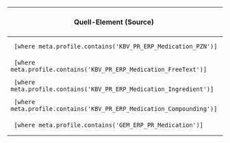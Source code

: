 | Quell-Element (Source) | Ziel-Element (Target) | Beschreibung |
|------------------------|-----------------------|--------------|
| ` [where meta.profile.contains('KBV_PR_ERP_Medication_PZN')]` | `` | Verwendet Mapping: [ERPTPrescriptionStructureMapKBVPZNMedication](./StructureMap-ERPTPrescriptionStructureMapKBVPZNMedication.html) |
| ` [where meta.profile.contains('KBV_PR_ERP_Medication_FreeText')]` | `` | Verwendet Mapping: [ERPTPrescriptionStructureMapKBVFreeTextMedication](./StructureMap-ERPTPrescriptionStructureMapKBVFreeTextMedication.html) |
| ` [where meta.profile.contains('KBV_PR_ERP_Medication_Ingredient')]` | `` | Verwendet Mapping: [ERPTPrescriptionStructureMapKBVIngredientMedication](./StructureMap-ERPTPrescriptionStructureMapKBVIngredientMedication.html) |
| ` [where meta.profile.contains('KBV_PR_ERP_Medication_Compounding')]` | `` | Verwendet Mapping: [ERPTPrescriptionStructureMapKBVCompoundingMedication](./StructureMap-ERPTPrescriptionStructureMapKBVCompoundingMedication.html) |
| ` [where meta.profile.contains('GEM_ERP_PR_Medication')]` | `` | Verwendet Mapping: [ERPTPrescriptionStructureMapGEMMedication](./StructureMap-ERPTPrescriptionStructureMapGEMMedication.html) |

